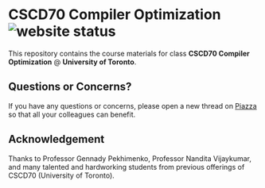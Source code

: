 # CSCD70 Compiler Optimization ![website status](https://github.com/UofT-EcoSystem/CSCD70/workflows/website/badge.svg)

This repository contains the course materials for class **CSCD70 Compiler
Optimization** @ **University of Toronto**.

## Questions or Concerns?

If you have any questions or concerns, please open a new thread on
[Piazza](https://piazza.com/utoronto.ca/winter2023/cscd70/home) so that all your
colleagues can benefit.

## Acknowledgement

Thanks to Professor Gennady Pekhimenko, Professor Nandita Vijaykumar, and many
talented and hardworking students from previous offerings of CSCD70 (University
of Toronto).
